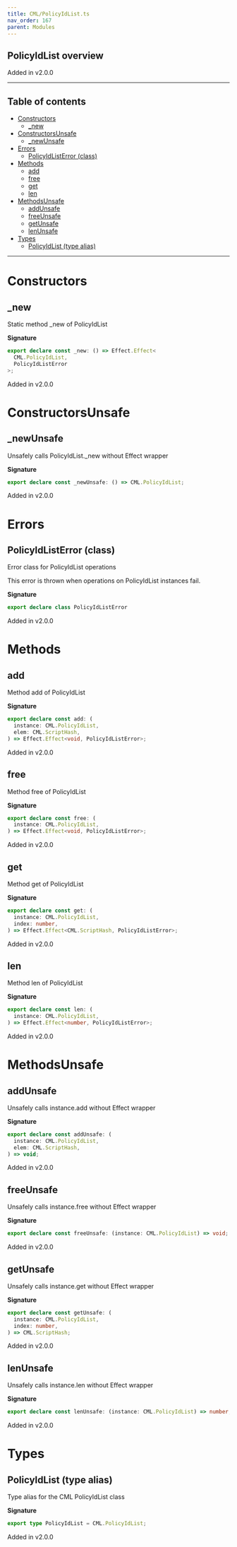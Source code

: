 ```yaml
---
title: CML/PolicyIdList.ts
nav_order: 167
parent: Modules
---
```


## PolicyIdList overview

Added in v2.0.0

---

<h2 class="text-delta">Table of contents</h2>

- [Constructors](#constructors)
  - [\_new](#_new)
- [ConstructorsUnsafe](#constructorsunsafe)
  - [\_newUnsafe](#_newunsafe)
- [Errors](#errors)
  - [PolicyIdListError (class)](#policyidlisterror-class)
- [Methods](#methods)
  - [add](#add)
  - [free](#free)
  - [get](#get)
  - [len](#len)
- [MethodsUnsafe](#methodsunsafe)
  - [addUnsafe](#addunsafe)
  - [freeUnsafe](#freeunsafe)
  - [getUnsafe](#getunsafe)
  - [lenUnsafe](#lenunsafe)
- [Types](#types)
  - [PolicyIdList (type alias)](#policyidlist-type-alias)

---

# Constructors

## \_new

Static method \_new of PolicyIdList

**Signature**

```ts
export declare const _new: () => Effect.Effect<
  CML.PolicyIdList,
  PolicyIdListError
>;
```

Added in v2.0.0

# ConstructorsUnsafe

## \_newUnsafe

Unsafely calls PolicyIdList.\_new without Effect wrapper

**Signature**

```ts
export declare const _newUnsafe: () => CML.PolicyIdList;
```

Added in v2.0.0

# Errors

## PolicyIdListError (class)

Error class for PolicyIdList operations

This error is thrown when operations on PolicyIdList instances fail.

**Signature**

```ts
export declare class PolicyIdListError
```

Added in v2.0.0

# Methods

## add

Method add of PolicyIdList

**Signature**

```ts
export declare const add: (
  instance: CML.PolicyIdList,
  elem: CML.ScriptHash,
) => Effect.Effect<void, PolicyIdListError>;
```

Added in v2.0.0

## free

Method free of PolicyIdList

**Signature**

```ts
export declare const free: (
  instance: CML.PolicyIdList,
) => Effect.Effect<void, PolicyIdListError>;
```

Added in v2.0.0

## get

Method get of PolicyIdList

**Signature**

```ts
export declare const get: (
  instance: CML.PolicyIdList,
  index: number,
) => Effect.Effect<CML.ScriptHash, PolicyIdListError>;
```

Added in v2.0.0

## len

Method len of PolicyIdList

**Signature**

```ts
export declare const len: (
  instance: CML.PolicyIdList,
) => Effect.Effect<number, PolicyIdListError>;
```

Added in v2.0.0

# MethodsUnsafe

## addUnsafe

Unsafely calls instance.add without Effect wrapper

**Signature**

```ts
export declare const addUnsafe: (
  instance: CML.PolicyIdList,
  elem: CML.ScriptHash,
) => void;
```

Added in v2.0.0

## freeUnsafe

Unsafely calls instance.free without Effect wrapper

**Signature**

```ts
export declare const freeUnsafe: (instance: CML.PolicyIdList) => void;
```

Added in v2.0.0

## getUnsafe

Unsafely calls instance.get without Effect wrapper

**Signature**

```ts
export declare const getUnsafe: (
  instance: CML.PolicyIdList,
  index: number,
) => CML.ScriptHash;
```

Added in v2.0.0

## lenUnsafe

Unsafely calls instance.len without Effect wrapper

**Signature**

```ts
export declare const lenUnsafe: (instance: CML.PolicyIdList) => number;
```

Added in v2.0.0

# Types

## PolicyIdList (type alias)

Type alias for the CML PolicyIdList class

**Signature**

```ts
export type PolicyIdList = CML.PolicyIdList;
```

Added in v2.0.0
